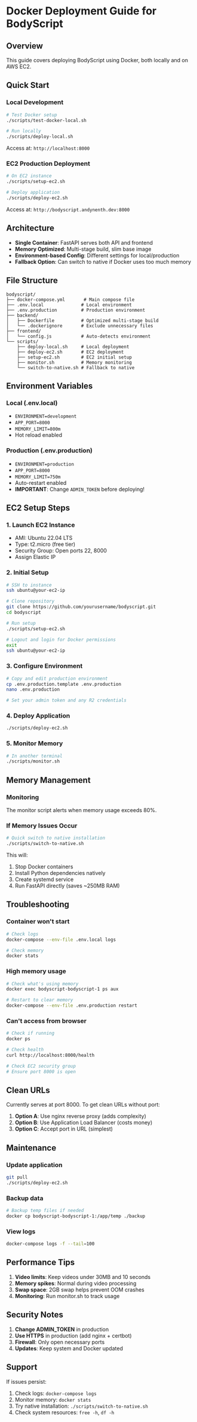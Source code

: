 # Docker Deployment Guide for BodyScript

## Overview

This guide covers deploying BodyScript using Docker, both locally and on AWS EC2.

## Quick Start

### Local Development

```bash
# Test Docker setup
./scripts/test-docker-local.sh

# Run locally
./scripts/deploy-local.sh
```

Access at: `http://localhost:8000`

### EC2 Production Deployment

```bash
# On EC2 instance
./scripts/setup-ec2.sh

# Deploy application
./scripts/deploy-ec2.sh
```

Access at: `http://bodyscript.andynenth.dev:8000`

## Architecture

- **Single Container**: FastAPI serves both API and frontend
- **Memory Optimized**: Multi-stage build, slim base image
- **Environment-based Config**: Different settings for local/production
- **Fallback Option**: Can switch to native if Docker uses too much memory

## File Structure

```
bodyscript/
├── docker-compose.yml       # Main compose file
├── .env.local              # Local environment
├── .env.production         # Production environment
├── backend/
│   ├── Dockerfile          # Optimized multi-stage build
│   └── .dockerignore       # Exclude unnecessary files
├── frontend/
│   └── config.js           # Auto-detects environment
└── scripts/
    ├── deploy-local.sh     # Local deployment
    ├── deploy-ec2.sh       # EC2 deployment
    ├── setup-ec2.sh        # EC2 initial setup
    ├── monitor.sh          # Memory monitoring
    └── switch-to-native.sh # Fallback to native

```

## Environment Variables

### Local (.env.local)
- `ENVIRONMENT=development`
- `APP_PORT=8000`
- `MEMORY_LIMIT=800m`
- Hot reload enabled

### Production (.env.production)
- `ENVIRONMENT=production`
- `APP_PORT=8000`
- `MEMORY_LIMIT=750m`
- Auto-restart enabled
- **IMPORTANT**: Change `ADMIN_TOKEN` before deploying!

## EC2 Setup Steps

### 1. Launch EC2 Instance
- AMI: Ubuntu 22.04 LTS
- Type: t2.micro (free tier)
- Security Group: Open ports 22, 8000
- Assign Elastic IP

### 2. Initial Setup
```bash
# SSH to instance
ssh ubuntu@your-ec2-ip

# Clone repository
git clone https://github.com/yourusername/bodyscript.git
cd bodyscript

# Run setup
./scripts/setup-ec2.sh

# Logout and login for Docker permissions
exit
ssh ubuntu@your-ec2-ip
```

### 3. Configure Environment
```bash
# Copy and edit production environment
cp .env.production.template .env.production
nano .env.production

# Set your admin token and any R2 credentials
```

### 4. Deploy Application
```bash
./scripts/deploy-ec2.sh
```

### 5. Monitor Memory
```bash
# In another terminal
./scripts/monitor.sh
```

## Memory Management

### Monitoring
The monitor script alerts when memory usage exceeds 80%.

### If Memory Issues Occur
```bash
# Quick switch to native installation
./scripts/switch-to-native.sh
```

This will:
1. Stop Docker containers
2. Install Python dependencies natively
3. Create systemd service
4. Run FastAPI directly (saves ~250MB RAM)

## Troubleshooting

### Container won't start
```bash
# Check logs
docker-compose --env-file .env.local logs

# Check memory
docker stats
```

### High memory usage
```bash
# Check what's using memory
docker exec bodyscript-bodyscript-1 ps aux

# Restart to clear memory
docker-compose --env-file .env.production restart
```

### Can't access from browser
```bash
# Check if running
docker ps

# Check health
curl http://localhost:8000/health

# Check EC2 security group
# Ensure port 8000 is open
```

## Clean URLs

Currently serves at port 8000. To get clean URLs without port:

1. **Option A**: Use nginx reverse proxy (adds complexity)
2. **Option B**: Use Application Load Balancer (costs money)
3. **Option C**: Accept port in URL (simplest)

## Maintenance

### Update application
```bash
git pull
./scripts/deploy-ec2.sh
```

### Backup data
```bash
# Backup temp files if needed
docker cp bodyscript-bodyscript-1:/app/temp ./backup
```

### View logs
```bash
docker-compose logs -f --tail=100
```

## Performance Tips

1. **Video limits**: Keep videos under 30MB and 10 seconds
2. **Memory spikes**: Normal during video processing
3. **Swap space**: 2GB swap helps prevent OOM crashes
4. **Monitoring**: Run monitor.sh to track usage

## Security Notes

1. **Change ADMIN_TOKEN** in production
2. **Use HTTPS** in production (add nginx + certbot)
3. **Firewall**: Only open necessary ports
4. **Updates**: Keep system and Docker updated

## Support

If issues persist:
1. Check logs: `docker-compose logs`
2. Monitor memory: `docker stats`
3. Try native installation: `./scripts/switch-to-native.sh`
4. Check system resources: `free -h`, `df -h`